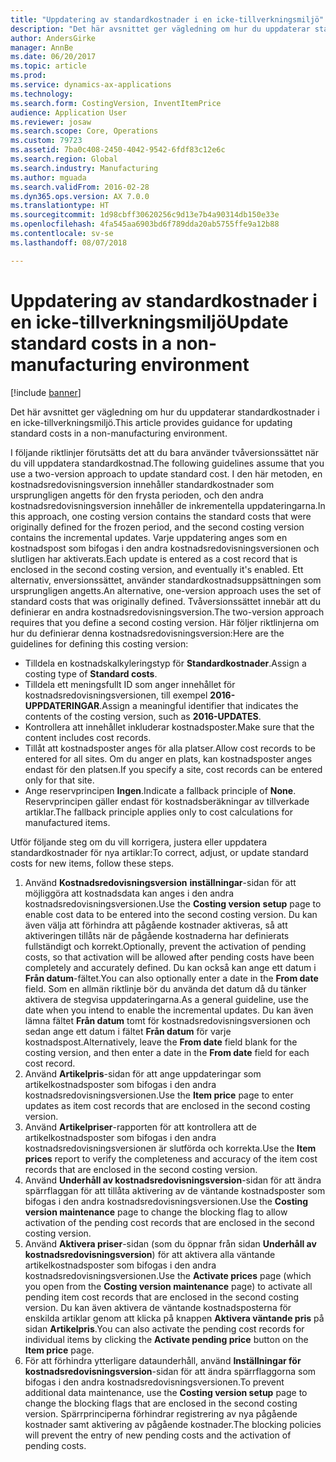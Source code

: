```yaml
---
title: "Uppdatering av standardkostnader i en icke-tillverkningsmiljö"
description: "Det här avsnittet ger vägledning om hur du uppdaterar standardkostnader i en icke-tillverkningsmiljö."
author: AndersGirke
manager: AnnBe
ms.date: 06/20/2017
ms.topic: article
ms.prod: 
ms.service: dynamics-ax-applications
ms.technology: 
ms.search.form: CostingVersion, InventItemPrice
audience: Application User
ms.reviewer: josaw
ms.search.scope: Core, Operations
ms.custom: 79723
ms.assetid: 7ba0c408-2450-4042-9542-6fdf83c12e6c
ms.search.region: Global
ms.search.industry: Manufacturing
ms.author: mguada
ms.search.validFrom: 2016-02-28
ms.dyn365.ops.version: AX 7.0.0
ms.translationtype: HT
ms.sourcegitcommit: 1d98cbff30620256c9d13e7b4a90314db150e33e
ms.openlocfilehash: 4fa545aa6903bd6f789dda20ab5755ffe9a12b88
ms.contentlocale: sv-se
ms.lasthandoff: 08/07/2018

---
```


# <a name="update-standard-costs-in-a-non-manufacturing-environment"></a><span data-ttu-id="57635-103">Uppdatering av standardkostnader i en icke-tillverkningsmiljö</span><span class="sxs-lookup"><span data-stu-id="57635-103">Update standard costs in a non-manufacturing environment</span></span>

[!include [banner](../includes/banner.md)]

<span data-ttu-id="57635-104">Det här avsnittet ger vägledning om hur du uppdaterar standardkostnader i en icke-tillverkningsmiljö.</span><span class="sxs-lookup"><span data-stu-id="57635-104">This article provides guidance for updating standard costs in a non-manufacturing environment.</span></span>

<span data-ttu-id="57635-105">I följande riktlinjer förutsätts det att du bara använder tvåversionssättet när du vill uppdatera standardkostnad.</span><span class="sxs-lookup"><span data-stu-id="57635-105">The following guidelines assume that you use a two-version approach to update standard cost.</span></span> <span data-ttu-id="57635-106">I den här metoden, en kostnadsredovisningsversion innehåller standardkostnader som ursprungligen angetts för den frysta perioden, och den andra kostnadsredovisningsversion innehåller de inkrementella uppdateringarna.</span><span class="sxs-lookup"><span data-stu-id="57635-106">In this approach, one costing version contains the standard costs that were originally defined for the frozen period, and the second costing version contains the incremental updates.</span></span> <span data-ttu-id="57635-107">Varje uppdatering anges som en kostnadspost som bifogas i den andra kostnadsredovisningsversionen och slutligen har aktiverats.</span><span class="sxs-lookup"><span data-stu-id="57635-107">Each update is entered as a cost record that is enclosed in the second costing version, and eventually it's enabled.</span></span> <span data-ttu-id="57635-108">Ett alternativ, enversionssättet, använder standardkostnadsuppsättningen som ursprungligen angetts.</span><span class="sxs-lookup"><span data-stu-id="57635-108">An alternative, one-version approach uses the set of standard costs that was originally defined.</span></span> <span data-ttu-id="57635-109">Tvåversionssättet innebär att du definierar en andra kostnadsredovisningsversion.</span><span class="sxs-lookup"><span data-stu-id="57635-109">The two-version approach requires that you define a second costing version.</span></span> <span data-ttu-id="57635-110">Här följer riktlinjerna om hur du definierar denna kostnadsredovisningsversion:</span><span class="sxs-lookup"><span data-stu-id="57635-110">Here are the guidelines for defining this costing version:</span></span>

-   <span data-ttu-id="57635-111">Tilldela en kostnadskalkyleringstyp för **Standardkostnader**.</span><span class="sxs-lookup"><span data-stu-id="57635-111">Assign a costing type of **Standard costs**.</span></span>
-   <span data-ttu-id="57635-112">Tilldela ett meningsfullt ID som anger innehållet för kostnadsredovisningsversionen, till exempel **2016-UPPDATERINGAR**.</span><span class="sxs-lookup"><span data-stu-id="57635-112">Assign a meaningful identifier that indicates the contents of the costing version, such as **2016-UPDATES**.</span></span>
-   <span data-ttu-id="57635-113">Kontrollera att innehållet inkluderar kostnadsposter.</span><span class="sxs-lookup"><span data-stu-id="57635-113">Make sure that the content includes cost records.</span></span>
-   <span data-ttu-id="57635-114">Tillåt att kostnadsposter anges för alla platser.</span><span class="sxs-lookup"><span data-stu-id="57635-114">Allow cost records to be entered for all sites.</span></span> <span data-ttu-id="57635-115">Om du anger en plats, kan kostnadsposter anges endast för den platsen.</span><span class="sxs-lookup"><span data-stu-id="57635-115">If you specify a site, cost records can be entered only for that site.</span></span>
-   <span data-ttu-id="57635-116">Ange reservprincipen **Ingen**.</span><span class="sxs-lookup"><span data-stu-id="57635-116">Indicate a fallback principle of **None**.</span></span> <span data-ttu-id="57635-117">Reservprincipen gäller endast för kostnadsberäkningar av tillverkade artiklar.</span><span class="sxs-lookup"><span data-stu-id="57635-117">The fallback principle applies only to cost calculations for manufactured items.</span></span>

<span data-ttu-id="57635-118">Utför följande steg om du vill korrigera, justera eller uppdatera standardkostnader för nya artiklar:</span><span class="sxs-lookup"><span data-stu-id="57635-118">To correct, adjust, or update standard costs for new items, follow these steps.</span></span>

1.  <span data-ttu-id="57635-119">Använd **Kostnadsredovisningsversion** **inställningar**-sidan för att möjliggöra att kostnadsdata kan anges i den andra kostnadsredovisningsversionen.</span><span class="sxs-lookup"><span data-stu-id="57635-119">Use the **Costing version** **setup** page to enable cost data to be entered into the second costing version.</span></span> <span data-ttu-id="57635-120">Du kan även välja att förhindra att pågående kostnader aktiveras, så att aktiveringen tillåts när de pågående kostnaderna har definierats fullständigt och korrekt.</span><span class="sxs-lookup"><span data-stu-id="57635-120">Optionally, prevent the activation of pending costs, so that activation will be allowed after pending costs have been completely and accurately defined.</span></span> <span data-ttu-id="57635-121">Du kan också kan ange ett datum i **Från datum**-fältet.</span><span class="sxs-lookup"><span data-stu-id="57635-121">You can also optionally enter a date in the **From date** field.</span></span> <span data-ttu-id="57635-122">Som en allmän riktlinje bör du använda det datum då du tänker aktivera de stegvisa uppdateringarna.</span><span class="sxs-lookup"><span data-stu-id="57635-122">As a general guideline, use the date when you intend to enable the incremental updates.</span></span> <span data-ttu-id="57635-123">Du kan även lämna fältet **Från datum** tomt för kostnadsredovisningsversionen och sedan ange ett datum i fältet **Från datum** för varje kostnadspost.</span><span class="sxs-lookup"><span data-stu-id="57635-123">Alternatively, leave the **From date** field blank for the costing version, and then enter a date in the **From date** field for each cost record.</span></span>
2.  <span data-ttu-id="57635-124">Använd **Artikelpris**-sidan för att ange uppdateringar som artikelkostnadsposter som bifogas i den andra kostnadsredovisningsversionen.</span><span class="sxs-lookup"><span data-stu-id="57635-124">Use the **Item price** page to enter updates as item cost records that are enclosed in the second costing version.</span></span>
3.  <span data-ttu-id="57635-125">Använd **Artikelpriser**-rapporten för att kontrollera att de artikelkostnadsposter som bifogas i den andra kostnadsredovisningsversionen är slutförda och korrekta.</span><span class="sxs-lookup"><span data-stu-id="57635-125">Use the **Item prices** report to verify the completeness and accuracy of the item cost records that are enclosed in the second costing version.</span></span>
4.  <span data-ttu-id="57635-126">Använd **Underhåll av kostnadsredovisningsversion**-sidan för att ändra spärrflaggan för att tillåta aktivering av de väntande kostnadsposter som bifogas i den andra kostnadsredovisningsversionen.</span><span class="sxs-lookup"><span data-stu-id="57635-126">Use the **Costing version maintenance** page to change the blocking flag to allow activation of the pending cost records that are enclosed in the second costing version.</span></span>
5.  <span data-ttu-id="57635-127">Använd **Aktivera priser**-sidan (som du öppnar från sidan **Underhåll av kostnadsredovisningsversion**) för att aktivera alla väntande artikelkostnadsposter som bifogas i den andra kostnadsredovisningsversionen.</span><span class="sxs-lookup"><span data-stu-id="57635-127">Use the **Activate prices** page (which you open from the **Costing version maintenance** page) to activate all pending item cost records that are enclosed in the second costing version.</span></span> <span data-ttu-id="57635-128">Du kan även aktivera de väntande kostnadsposterna för enskilda artiklar genom att klicka på knappen **Aktivera väntande pris** på sidan **Artikelpris**.</span><span class="sxs-lookup"><span data-stu-id="57635-128">You can also activate the pending cost records for individual items by clicking the **Activate pending price** button on the **Item price** page.</span></span>
6.  <span data-ttu-id="57635-129">För att förhindra ytterligare dataunderhåll, använd **Inställningar för kostnadsredovisningsversion**-sidan för att ändra spärrflaggorna som bifogas i den andra kostnadsredovisningsversionen.</span><span class="sxs-lookup"><span data-stu-id="57635-129">To prevent additional data maintenance, use the **Costing version setup** page to change the blocking flags that are enclosed in the second costing version.</span></span> <span data-ttu-id="57635-130">Spärrprinciperna förhindrar registrering av nya pågående kostnader samt aktivering av pågående kostnader.</span><span class="sxs-lookup"><span data-stu-id="57635-130">The blocking policies will prevent the entry of new pending costs and the activation of pending costs.</span></span>





